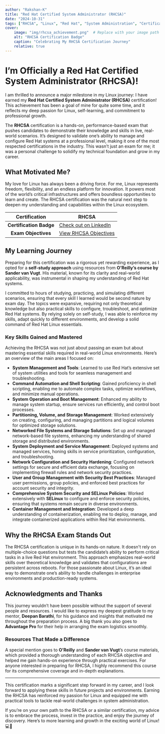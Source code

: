 ```yaml
---
author: "Rakshan-K"
title: "Red Hat Certified System Administrator (RHCSA)"
date: "2024-10-31"
tags: ["RHCSA", "Linux", "Red Hat", "System Administration", "Certification", "Linux Skills"]
cover: 
    image: "img/rhcsa_achievement.png"  # Replace with your image path or link
    alt: "RHCSA Certification Badge"
    caption: "Celebrating My RHCSA Certification Journey"
    relative: true
---
```


#  I’m Officially a Red Hat Certified System Administrator (RHCSA)!

I am thrilled to announce a major milestone in my Linux journey: I have earned my **Red Hat Certified System Administrator (RHCSA)** certification! This achievement has been a goal of mine for quite some time, and it reflects my deep passion for Linux, self-learning, and commitment to professional growth. 

The **RHCSA** certification is a hands-on, performance-based exam that pushes candidates to demonstrate their knowledge and skills in live, real-world scenarios. It’s designed to validate one’s ability to manage and configure Red Hat systems at a professional level, making it one of the most respected certifications in the industry. This wasn’t just an exam for me; it was a personal challenge to solidify my technical foundation and grow in my career. 

## What Motivated Me? 

My love for Linux has always been a driving force. For me, Linux represents freedom, flexibility, and an endless platform for innovation. It powers most of the world’s critical infrastructures and offers boundless opportunities to learn and create. The RHCSA certification was the natural next step to deepen my understanding and capabilities within the Linux ecosystem. 

| **Certification** | RHCSA |
|:--------------:|---------------------------------------------------- |
| **Certification Badge** | [Check out on LinkedIn](https://lnkd.in/gQG75hCR) |
| **Exam Objectives** | [View RHCSA Objectives](https://www.redhat.com/en/services/training/ex200-red-hat-certified-system-administrator-rhcsa-exam?section=objectives) |

## My Learning Journey 

Preparing for this certification was a rigorous yet rewarding experience, as I opted for a **self-study approach** using resources from **O’Reilly’s course by Sander van Vugt**. His material, known for its clarity and real-world applicability, was instrumental in shaping my understanding of Red Hat systems. 

I committed to hours of studying, practicing, and simulating different scenarios, ensuring that every skill I learned would be second nature by exam day. The topics were expansive, requiring not only theoretical knowledge but also practical skills to configure, troubleshoot, and optimize Red Hat systems. By relying solely on self-study, I was able to reinforce my skills, adapt quickly to different environments, and develop a solid command of Red Hat Linux essentials.

### Key Skills Gained and Mastered

Achieving the RHCSA was not just about passing an exam but about mastering essential skills required in real-world Linux environments. Here’s an overview of the main areas I focused on:

- **System Management and Tools**: Learned to use Red Hat’s extensive set of system utilities and tools for seamless management and troubleshooting.
- **Command Automation and Shell Scripting**: Gained proficiency in shell scripting, enabling me to automate complex tasks, optimize workflows, and minimize manual operations.
- **System Operation and Boot Management**: Enhanced my ability to manage system startup, ensure services run efficiently, and control boot processes.
- **Partitioning, Volume, and Storage Management**: Worked extensively on creating, configuring, and managing partitions and logical volumes for optimized storage solutions.
- **Networked File Systems and Storage Solutions**: Set up and managed network-based file systems, enhancing my understanding of shared storage and distributed environments.
- **System Deployment and Service Management**: Deployed systems and managed services, honing skills in service prioritization, configuration, and troubleshooting.
- **Network Configuration and Security Hardening**: Configured network settings for secure and efficient data exchange, focusing on implementing firewall rules and network security practices.
- **User and Group Management with Security Best Practices**: Managed user permissions, group policies, and enforced best practices for account security and integrity.
- **Comprehensive System Security and SELinux Policies**: Worked extensively with **SELinux** to configure and enforce security policies, ensuring that systems remain secure in diverse environments.
- **Container Management and Integration**: Developed a deep understanding of containerization, enabling me to deploy, manage, and integrate containerized applications within Red Hat environments.

## Why the RHCSA Exam Stands Out

The RHCSA certification is unique in its hands-on nature. It doesn't rely on multiple-choice questions but tests the candidate’s ability to perform critical tasks in a live Red Hat environment. This approach emphasizes real-world skills over theoretical knowledge and validates that configurations are persistent across reboots. For those passionate about Linux, it’s an ideal way to demonstrate one’s ability to handle challenges in enterprise environments and production-ready systems.

## Acknowledgments and Thanks 

This journey wouldn’t have been possible without the support of several people and resources. I would like to express my deepest gratitude to my mentor, **Deepan Barathi**, for his guidance and insights that motivated me throughout the preparation process. A big thank you also goes to **Advantage Pro** for their help in arranging the exam logistics smoothly.

### Resources That Made a Difference
A special mention goes to **O’Reilly** and **Sander van Vugt**’s course materials, which provided a thorough understanding of each RHCSA objective and helped me gain hands-on experience through practical exercises. For anyone interested in preparing for RHCSA, I highly recommend this course for its comprehensive coverage and in-depth explanations.

---

This certification marks a significant step forward in my career, and I look forward to applying these skills in future projects and environments. Earning the RHCSA has reinforced my passion for Linux and equipped me with practical tools to tackle real-world challenges in system administration. 

If you’re on your own path to the RHCSA or a similar certification, my advice is to embrace the process, invest in the practice, and enjoy the journey of discovery. Here’s to more learning and growth in the exciting world of Linux! 💻🐧

